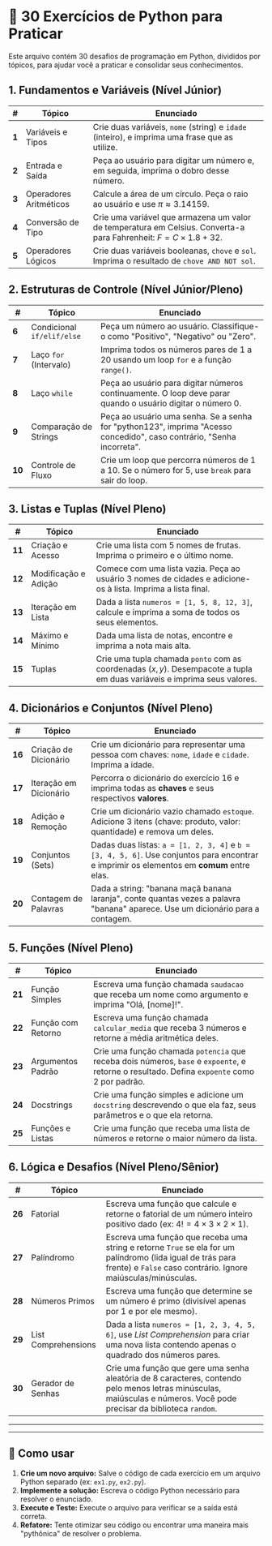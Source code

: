 # 🐍 30 Exercícios de Python para Praticar

Este arquivo contém 30 desafios de programação em Python, divididos por tópicos, para ajudar você a praticar e consolidar seus conhecimentos.

## 1. Fundamentos e Variáveis (Nível Júnior)

| # | Tópico | Enunciado |
|---|---|---|
| **1** | Variáveis e Tipos | Crie duas variáveis, `nome` (string) e `idade` (inteiro), e imprima uma frase que as utilize. |
| **2** | Entrada e Saída | Peça ao usuário para digitar um número e, em seguida, imprima o dobro desse número. |
| **3** | Operadores Aritméticos | Calcule a área de um círculo. Peça o raio ao usuário e use $\pi \approx 3.14159$. |
| **4** | Conversão de Tipo | Crie uma variável que armazena um valor de temperatura em Celsius. Converta-a para Fahrenheit: $F = C \times 1.8 + 32$. |
| **5** | Operadores Lógicos | Crie duas variáveis booleanas, `chove` e `sol`. Imprima o resultado de `chove AND NOT sol`. |

## 2. Estruturas de Controle (Nível Júnior/Pleno)

| # | Tópico | Enunciado |
|---|---|---|
| **6** | Condicional `if/elif/else` | Peça um número ao usuário. Classifique-o como "Positivo", "Negativo" ou "Zero". |
| **7** | Laço `for` (Intervalo) | Imprima todos os números pares de 1 a 20 usando um loop `for` e a função `range()`. |
| **8** | Laço `while` | Peça ao usuário para digitar números continuamente. O loop deve parar quando o usuário digitar o número 0. |
| **9** | Comparação de Strings | Peça ao usuário uma senha. Se a senha for "python123", imprima "Acesso concedido", caso contrário, "Senha incorreta". |
| **10** | Controle de Fluxo | Crie um loop que percorra números de 1 a 10. Se o número for 5, use `break` para sair do loop. |

## 3. Listas e Tuplas (Nível Pleno)

| # | Tópico | Enunciado |
|---|---|---|
| **11** | Criação e Acesso | Crie uma lista com 5 nomes de frutas. Imprima o primeiro e o último nome. |
| **12** | Modificação e Adição | Comece com uma lista vazia. Peça ao usuário 3 nomes de cidades e adicione-os à lista. Imprima a lista final. |
| **13** | Iteração em Lista | Dada a lista `numeros = [1, 5, 8, 12, 3]`, calcule e imprima a soma de todos os seus elementos. |
| **14** | Máximo e Mínimo | Dada uma lista de notas, encontre e imprima a nota mais alta. |
| **15** | Tuplas | Crie uma tupla chamada `ponto` com as coordenadas $(x, y)$. Desempacote a tupla em duas variáveis e imprima seus valores. |

## 4. Dicionários e Conjuntos (Nível Pleno)

| # | Tópico | Enunciado |
|---|---|---|
| **16** | Criação de Dicionário | Crie um dicionário para representar uma pessoa com chaves: `nome`, `idade` e `cidade`. Imprima a idade. |
| **17** | Iteração em Dicionário | Percorra o dicionário do exercício 16 e imprima todas as **chaves** e seus respectivos **valores**. |
| **18** | Adição e Remoção | Crie um dicionário vazio chamado `estoque`. Adicione 3 itens (chave: produto, valor: quantidade) e remova um deles. |
| **19** | Conjuntos (Sets) | Dadas duas listas: `a = [1, 2, 3, 4]` e `b = [3, 4, 5, 6]`. Use conjuntos para encontrar e imprimir os elementos em **comum** entre elas. |
| **20** | Contagem de Palavras | Dada a string: "banana maçã banana laranja", conte quantas vezes a palavra "banana" aparece. Use um dicionário para a contagem. |

## 5. Funções (Nível Pleno)

| # | Tópico | Enunciado |
|---|---|---|
| **21** | Função Simples | Escreva uma função chamada `saudacao` que receba um nome como argumento e imprima "Olá, [nome]!". |
| **22** | Função com Retorno | Escreva uma função chamada `calcular_media` que receba 3 números e retorne a média aritmética deles. |
| **23** | Argumentos Padrão | Crie uma função chamada `potencia` que receba dois números, `base` e `expoente`, e retorne o resultado. Defina `expoente` como 2 por padrão. |
| **24** | Docstrings | Crie uma função simples e adicione um `docstring` descrevendo o que ela faz, seus parâmetros e o que ela retorna. |
| **25** | Funções e Listas | Crie uma função que receba uma lista de números e retorne o maior número da lista. |

## 6. Lógica e Desafios (Nível Pleno/Sênior)

| # | Tópico | Enunciado |
|---|---|---|
| **26** | Fatorial | Escreva uma função que calcule e retorne o fatorial de um número inteiro positivo dado (ex: $4! = 4 \times 3 \times 2 \times 1$). |
| **27** | Palíndromo | Escreva uma função que receba uma string e retorne `True` se ela for um palíndromo (lida igual de trás para frente) e `False` caso contrário. Ignore maiúsculas/minúsculas. |
| **28** | Números Primos | Escreva uma função que determine se um número é primo (divisível apenas por 1 e por ele mesmo). |
| **29** | List Comprehensions | Dada a lista `numeros = [1, 2, 3, 4, 5, 6]`, use *List Comprehension* para criar uma nova lista contendo apenas o quadrado dos números pares. |
| **30** | Gerador de Senhas | Crie uma função que gere uma senha aleatória de 8 caracteres, contendo pelo menos letras minúsculas, maiúsculas e números. Você pode precisar da biblioteca `random`. |

---
---

## 🚀 Como usar

1. **Crie um novo arquivo:** Salve o código de cada exercício em um arquivo Python separado (ex: `ex1.py`, `ex2.py`).
2. **Implemente a solução:** Escreva o código Python necessário para resolver o enunciado.
3. **Execute e Teste:** Execute o arquivo para verificar se a saída está correta.
4. **Refatore:** Tente otimizar seu código ou encontrar uma maneira mais "pythônica" de resolver o problema.
